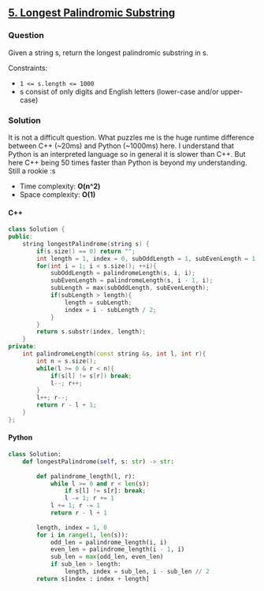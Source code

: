 ## **[5. Longest Palindromic Substring](https://leetcode.com/problems/longest-palindromic-substring/)**

### Question
Given a string s, return the longest palindromic substring in s.

Constraints:
- `1 <= s.length <= 1000`
- s consist of only digits and English letters (lower-case and/or upper-case)

### Solution
It is not a difficult question. What puzzles me is the huge runtime difference between C++ (~20ms) and Python (~1000ms) here. I understand that Python is an interpreted language so in general it is slower than C++. But here C++ being 50 times faster than Python is beyond my understanding. Still a rookie :s 

- Time complexity: **O(n^2)**
- Space complexity: **O(1)**

#### C++
```c++
class Solution {
public:
    string longestPalindrome(string s) {
        if(s.size() == 0) return "";
        int length = 1, index = 0, subOddLength = 1, subEvenLength = 1, subLength = 1;
        for(int i = 1; i < s.size(); ++i){
            subOddLength = palindromeLength(s, i, i); 
            subEvenLength = palindromeLength(s, i - 1, i);
            subLength = max(subOddLength, subEvenLength);
            if(subLength > length){
                length = subLength;
                index = i - subLength / 2;
            }
        }
        return s.substr(index, length);
    }
private:
    int palindromeLength(const string &s, int l, int r){
        int n = s.size();
        while(l >= 0 & r < n){
            if(s[l] != s[r]) break;
            l--; r++;
        }
        l++; r--;
        return r - l + 1;
    }
};
```


#### Python
```python
class Solution:
    def longestPalindrome(self, s: str) -> str:
        
        def palindrome_length(l, r):
            while l >= 0 and r < len(s):
                if s[l] != s[r]: break;
                l -= 1; r += 1
            l += 1; r -= 1
            return r - l + 1
        
        length, index = 1, 0
        for i in range(1, len(s)):
            odd_len = palindrome_length(i, i)
            even_len = palindrome_length(i - 1, i)
            sub_len = max(odd_len, even_len)
            if sub_len > length:
                length, index = sub_len, i - sub_len // 2
        return s[index : index + length]
```

